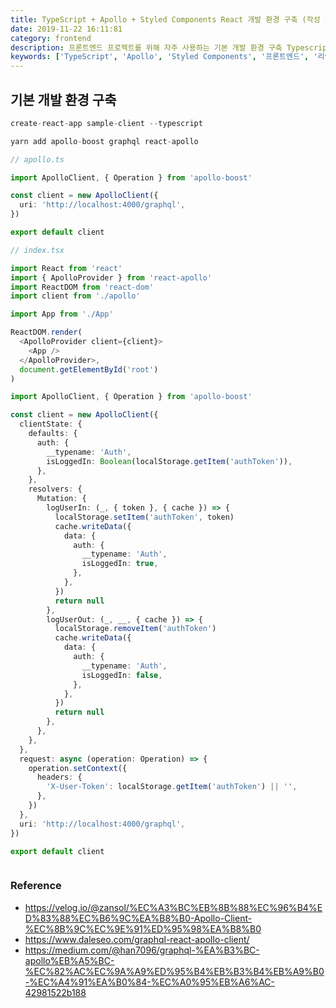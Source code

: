 ```yaml
---
title: TypeScript + Apollo + Styled Components React 개발 환경 구축 (작성 중...)
date: 2019-11-22 16:11:81
category: frontend
description: 프론트엔드 프로젝트를 위해 자주 사용하는 기본 개발 환경 구축 Typescript, Apollo, Styled Components 를 이용한 React 튜토리얼 (작성 중..)
keywords: ['TypeScript', 'Apollo', 'Styled Components', '프론트엔드', '리액트']
---
```


## 기본 개발 환경 구축

```s
create-react-app sample-client --typescript
```

```s
yarn add apollo-boost graphql react-apollo
```

```ts
// apollo.ts

import ApolloClient, { Operation } from 'apollo-boost'

const client = new ApolloClient({
  uri: 'http://localhost:4000/graphql',
})

export default client
```

```ts
// index.tsx

import React from 'react'
import { ApolloProvider } from 'react-apollo'
import ReactDOM from 'react-dom'
import client from './apollo'

import App from './App'

ReactDOM.render(
  <ApolloProvider client={client}>
    <App />
  </ApolloProvider>,
  document.getElementById('root')
)
```

```ts
import ApolloClient, { Operation } from 'apollo-boost'

const client = new ApolloClient({
  clientState: {
    defaults: {
      auth: {
        __typename: 'Auth',
        isLoggedIn: Boolean(localStorage.getItem('authToken')),
      },
    },
    resolvers: {
      Mutation: {
        logUserIn: (_, { token }, { cache }) => {
          localStorage.setItem('authToken', token)
          cache.writeData({
            data: {
              auth: {
                __typename: 'Auth',
                isLoggedIn: true,
              },
            },
          })
          return null
        },
        logUserOut: (_, __, { cache }) => {
          localStorage.removeItem('authToken')
          cache.writeData({
            data: {
              auth: {
                __typename: 'Auth',
                isLoggedIn: false,
              },
            },
          })
          return null
        },
      },
    },
  },
  request: async (operation: Operation) => {
    operation.setContext({
      headers: {
        'X-User-Token': localStorage.getItem('authToken') || '',
      },
    })
  },
  uri: 'http://localhost:4000/graphql',
})

export default client
```

```

```

### Reference

- https://velog.io/@zansol/%EC%A3%BC%EB%8B%88%EC%96%B4%ED%83%88%EC%B6%9C%EA%B8%B0-Apollo-Client-%EC%8B%9C%EC%9E%91%ED%95%98%EA%B8%B0
- https://www.daleseo.com/graphql-react-apollo-client/
- https://medium.com/@han7096/graphql-%EA%B3%BC-apollo%EB%A5%BC-%EC%82%AC%EC%9A%A9%ED%95%B4%EB%B3%B4%EB%A9%B0-%EC%A4%91%EA%B0%84-%EC%A0%95%EB%A6%AC-42981522b188
